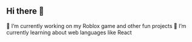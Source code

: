 ## Hi there 👋
🔭 I’m currently working on my Roblox game and other fun projects
🌱 I’m currently learning about web languages like React
<!--

Here are some ideas to get you started:

- 👯 I’m looking to collaborate on ...
- 🤔 I’m looking for help with ...
- 💬 Ask me about ...
- 📫 How to reach me: ...
- 😄 Pronouns: ...
- ⚡ Fun fact: ...
-->
